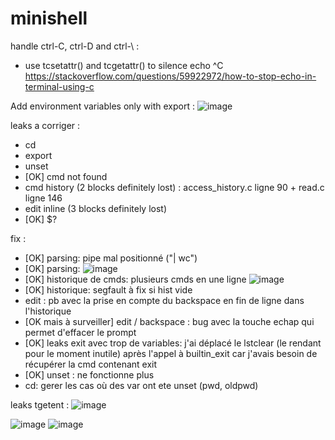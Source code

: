 # minishell

handle ctrl-C, ctrl-D and ctrl-\ :
- use tcsetattr() and tcgetattr() to silence echo ^C
https://stackoverflow.com/questions/59922972/how-to-stop-echo-in-terminal-using-c

Add environment variables only with export :
![image](https://user-images.githubusercontent.com/51337012/115218643-0ffcc980-a107-11eb-8174-7399a5d6aa21.png)

leaks a corriger :
- cd
- export
- unset
- [OK] cmd not found
- cmd history (2 blocks definitely lost) : access_history.c ligne 90 + read.c ligne 146
- edit inline (3 blocks definitely lost)
- [OK] $?

fix :
- [OK] parsing: pipe mal positionné ("| wc")
- [OK] parsing: ![image](https://user-images.githubusercontent.com/51337012/117170962-bfee5a00-adca-11eb-8c59-173d508d06bd.png)
- [OK] historique de cmds: plusieurs cmds en une ligne ![image](https://user-images.githubusercontent.com/51337012/117171290-09d74000-adcb-11eb-88c3-6ec888a75780.png)
- [OK] historique: segfault à fix si hist vide
- edit : pb avec la prise en compte du backspace en fin de ligne dans l'historique
- [OK mais à surveiller] edit / backspace : bug avec la touche echap qui permet d'effacer le prompt
- [OK] leaks exit avec trop de variables: j'ai déplacé le lstclear (le rendant pour le moment inutile) après l'appel à builtin_exit car j'avais besoin de récupérer la cmd contenant exit
- [OK] unset : ne fonctionne plus
- cd: gerer les cas où des var ont ete unset (pwd, oldpwd)

leaks tgetent :
![image](https://user-images.githubusercontent.com/51337012/117141496-e6060100-adae-11eb-9e93-276c218c9832.png)

![image](https://user-images.githubusercontent.com/51337012/117823892-41803500-b26e-11eb-917b-74b21c7e4b1e.png)
![image](https://user-images.githubusercontent.com/51337012/117832000-64621780-b275-11eb-970c-82a16e505839.png)
